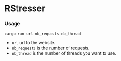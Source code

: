 # RStresser

### Usage

`cargo run url nb_requests nb_thread`

- `url` url to the website.
- `nb_requests` is the number of requests.
- `nb_thread` is the number of threads you want to use.
